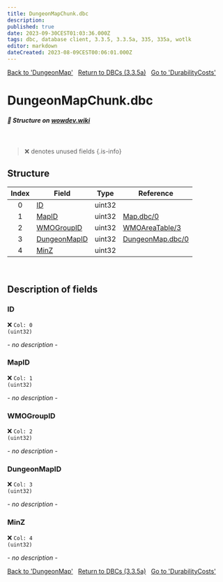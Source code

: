 ```yaml
---
title: DungeonMapChunk.dbc
description:
published: true
date: 2023-09-30CEST01:03:36.000Z
tags: dbc, database client, 3.3.5, 3.3.5a, 335, 335a, wotlk
editor: markdown
dateCreated: 2023-08-09CEST00:06:01.000Z
---
```

<a href="https://trinitycore.info/files/DBC/335/dungeonmap" class="mt-5 v-btn v-btn--depressed v-btn--flat v-btn--outlined theme--light v-size--default darkblue--text text--lighten-3"><span class="v-btn__content"><i aria-hidden="true" class="v-icon notranslate v-icon--left mdi mdi-arrow-left theme--light"></i><span>Back to 'DungeonMap'</span></span></a>&nbsp;&nbsp;&nbsp;<a href="https://trinitycore.info/files/DBC/335/DBC" class="mt-5 v-btn v-btn--depressed v-btn--flat v-btn--outlined theme--light v-size--default darkblue--text text--lighten-3"><span class="v-btn__content"><i aria-hidden="true" class="v-icon notranslate v-icon--left mdi mdi-home-outline theme--light"></i><span>Return to DBCs (3.3.5a)</span></span></a>&nbsp;&nbsp;&nbsp;<a href="https://trinitycore.info/files/DBC/335/durabilitycosts" class="mt-5 v-btn v-btn--depressed v-btn--flat v-btn--outlined theme--light v-size--default darkblue--text text--lighten-3"><span class="v-btn__content"><span>Go to 'DurabilityCosts'</span><i aria-hidden="true" class="v-icon notranslate v-icon--right mdi mdi-arrow-right theme--light"></i></span></a>

# DungeonMapChunk.dbc
##### :pencil: Structure on [wowdev.wiki](https://wowdev.wiki/DB/DungeonMapChunk)
&nbsp;

> :x: denotes unused fields
{.is-info}


## Structure

| Index | Field | Type | Reference |
| :---: | --- | :---: | --- |
| 0 | [ID](#id-alt) | uint32 |  |
| 1 | [MapID](#mapid) | uint32 | [Map.dbc/0](/files/DBC/335/map#id-alt) |
| 2 | [WMOGroupID](#wmogroupid) | uint32 | [WMOAreaTable/3](/files/DBC/335/wmoareatable#wmogroupid) |
| 3 | [DungeonMapID](#dungeonmapid) | uint32 | [DungeonMap.dbc/0](/files/DBC/335/dungeonmap#id-alt) |
| 4 | [MinZ](#minz) | uint32 |  |
&nbsp;
## Description of fields

### ID <!-- {#id-alt} -->
:x: <code>Col: 0 (uint32)</code>

*- no description -*
&nbsp;

### MapID
:x: <code>Col: 1 (uint32)</code>

*- no description -*
&nbsp;

### WMOGroupID
:x: <code>Col: 2 (uint32)</code>

*- no description -*
&nbsp;

### DungeonMapID
:x: <code>Col: 3 (uint32)</code>

*- no description -*
&nbsp;

### MinZ
:x: <code>Col: 4 (uint32)</code>

*- no description -*
&nbsp;

<a href="https://trinitycore.info/files/DBC/335/dungeonmap" class="mt-5 v-btn v-btn--depressed v-btn--flat v-btn--outlined theme--light v-size--default darkblue--text text--lighten-3"><span class="v-btn__content"><i aria-hidden="true" class="v-icon notranslate v-icon--left mdi mdi-arrow-left theme--light"></i><span>Back to 'DungeonMap'</span></span></a>&nbsp;&nbsp;&nbsp;<a href="https://trinitycore.info/files/DBC/335/DBC" class="mt-5 v-btn v-btn--depressed v-btn--flat v-btn--outlined theme--light v-size--default darkblue--text text--lighten-3"><span class="v-btn__content"><i aria-hidden="true" class="v-icon notranslate v-icon--left mdi mdi-home-outline theme--light"></i><span>Return to DBCs (3.3.5a)</span></span></a>&nbsp;&nbsp;&nbsp;<a href="https://trinitycore.info/files/DBC/335/durabilitycosts" class="mt-5 v-btn v-btn--depressed v-btn--flat v-btn--outlined theme--light v-size--default darkblue--text text--lighten-3"><span class="v-btn__content"><span>Go to 'DurabilityCosts'</span><i aria-hidden="true" class="v-icon notranslate v-icon--right mdi mdi-arrow-right theme--light"></i></span></a>
